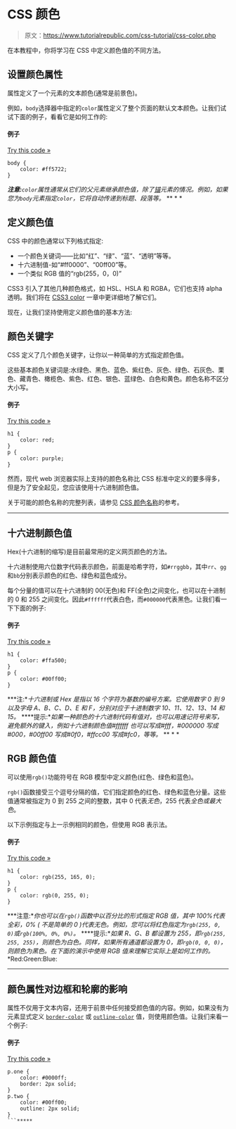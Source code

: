 # CSS 颜色

> 原文：<https://www.tutorialrepublic.com/css-tutorial/css-color.php>

在本教程中，你将学习在 CSS 中定义颜色值的不同方法。

## 设置颜色属性

属性定义了一个元素的文本颜色(通常是前景色)。

例如，`body`选择器中指定的`color`属性定义了整个页面的默认文本颜色。让我们试试下面的例子，看看它是如何工作的:

#### 例子

[Try this code »](../codelab.php?topic=css&file=color "Try this code using online Editor")

```
body {
    color: #ff5722;
}
```

 ***注意:**`color`属性通常从它们的父元素继承颜色值，除了[锚](../html-reference/html-a-tag.php)元素的情况。例如，如果您为`body`元素指定`color`，它将自动传递到标题、段落等。*  ** * *

## 定义颜色值

CSS 中的颜色通常以下列格式指定:

*   一个颜色关键词——比如“红”、“绿”、“蓝”、“透明”等等。
*   十六进制值-如“#ff0000”、“00ff00”等。
*   一个类似 RGB 值的“rgb(255，0，0)”

CSS3 引入了其他几种颜色格式，如 HSL、HSLA 和 RGBA，它们也支持 alpha 透明。我们将在 [CSS3 color](css3-color.php) 一章中更详细地了解它们。

现在，让我们坚持使用定义颜色值的基本方法:

## 颜色关键字

CSS 定义了几个颜色关键字，让你以一种简单的方式指定颜色值。

这些基本颜色关键词是:水绿色、黑色、蓝色、紫红色、灰色、绿色、石灰色、栗色、藏青色、橄榄色、紫色、红色、银色、蓝绿色、白色和黄色。颜色名称不区分大小写。

#### 例子

[Try this code »](../codelab.php?topic=css&file=color-names "Try this code using online Editor")

```
h1 {
    color: red;
}
p {
    color: purple;
}
```

然而，现代 web 浏览器实际上支持的颜色名称比 CSS 标准中定义的要多得多，但是为了安全起见，您应该使用十六进制颜色值。

关于可能的颜色名称的完整列表，请参见 [CSS 颜色名称](../css-reference/css-color-names.php)的参考。

* * *

## 十六进制颜色值

Hex(十六进制的缩写)是目前最常用的定义网页颜色的方法。

十六进制使用六位数字代码表示颜色，前面是哈希字符，如`#rrggbb`，其中`rr`、`gg`和`bb`分别表示颜色的红色、绿色和蓝色成分。

每个分量的值可以在十六进制的 00(无色)和 FF(全色)之间变化，也可以在十进制的 0 和 255 之间变化。因此`#ffffff`代表白色，而`#000000`代表黑色。让我们看一下下面的例子:

#### 例子

[Try this code »](../codelab.php?topic=css&file=hex-color-values "Try this code using online Editor")

```
h1 {
    color: #ffa500;
}
p {
    color: #00ff00;
}
```

 ***注:**十六进制或 Hex 是指以 16 个字符为基数的编号方案。它使用数字 0 到 9 以及字母 A、B、C、D、E 和 F，分别对应于十进制数字 10、11、12、13、14 和 15。*  ****提示:**如果一种颜色的十六进制代码有值对，也可以用速记符号来写，避免额外的键入，例如十六进制颜色值#ffffff 也可以写成#fff，#000000 写成#000，#00ff00 写成#0f0，#ffcc00 写成#fc0，等等。*  ** * *

## RGB 颜色值

可以使用`rgb()`功能符号在 RGB 模型中定义颜色(红色、绿色和蓝色)。

`rgb()`函数接受三个逗号分隔的值，它们指定颜色的红色、绿色和蓝色分量。这些值通常被指定为 0 到 255 之间的整数，其中 0 代表*无色*，255 代表*全色或最大色*。

以下示例指定与上一示例相同的颜色，但使用 RGB 表示法。

#### 例子

[Try this code »](../codelab.php?topic=css&file=rgb-color-values "Try this code using online Editor")

```
h1 {
    color: rgb(255, 165, 0);
}
p {
    color: rgb(0, 255, 0);
}
```

 ***注意:**你也可以在`rgb()`函数中以百分比的形式指定 RGB 值，其中 100%代表全彩，0% ( *不是简单的 0* )代表无色。例如，您可以将红色指定为`rgb(255, 0, 0)`或`rgb(100%, 0%, 0%)`。*  ****提示:**如果 R、G、B 都设置为 255，即`rgb(255, 255, 255)`，则颜色为白色。同样，如果所有通道都设置为 0，即`rgb(0, 0, 0)`，则颜色为黑色。在下面的演示中使用 RGB 值来理解它实际上是如何工作的。* *Red:Green:Blue:

* * *

## 颜色属性对边框和轮廓的影响

属性不仅用于文本内容，还用于前景中任何接受颜色值的内容。例如，如果没有为元素显式定义 [`border-color`](../css-reference/css-border-color-property.php) 或 [`outline-color`](../css-reference/css-outline-color-property.php) 值，则使用颜色值。让我们来看一个例子:

#### 例子

[Try this code »](../codelab.php?topic=css&file=setting-foreground-color "Try this code using online Editor")

```
p.one {
    color: #0000ff;
    border: 2px solid;
}
p.two {
    color: #00ff00;
    outline: 2px solid;
}
```*****